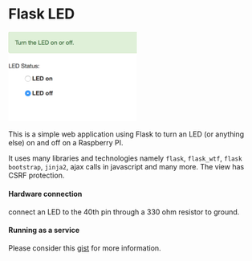 # Flask LED

<img src="https://raw.githubusercontent.com/xaratustrah/flask_led/master/screenshot.png" width="256">

This is a simple web application using Flask to turn an LED (or anything else) on and off on a Raspberry PI.

It uses many libraries and technologies namely `flask`, `flask_wtf`, `flask bootstrap`, `jinja2`, ajax calls in javascript and many more. The view has CSRF protection.

#### Hardware connection

connect an LED to the 40th pin through a 330 ohm resistor to ground.

#### Running as a service

Please consider this [gist](https://gist.github.com/xaratustrah/0e648a0dca74c661c1a1c78acbd5e224) for more information.
